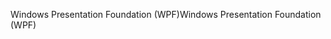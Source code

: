 <span data-ttu-id="c58ec-101">Windows Presentation Foundation (WPF)</span><span class="sxs-lookup"><span data-stu-id="c58ec-101">Windows Presentation Foundation (WPF)</span></span>